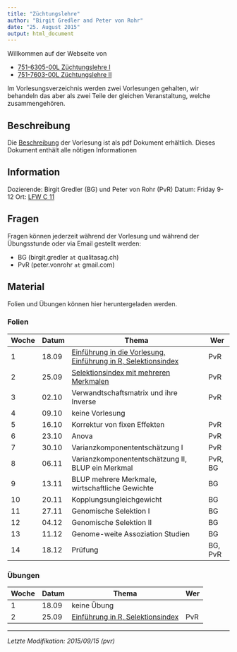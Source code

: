 ```yaml
---
title: "Züchtungslehre"
author: "Birgit Gredler and Peter von Rohr"
date: "25. August 2015"
output: html_document
---
```


Willkommen auf der Webseite von 

- [751-6305-00L Züchtungslehre I](http://www.vvz.ethz.ch/Vorlesungsverzeichnis/lerneinheitPre.do?lerneinheitId=100995&semkez=2015W&lang=en)
- [751-7603-00L  Züchtungslehre II](http://www.vvz.ethz.ch/Vorlesungsverzeichnis/lerneinheitPre.do?lerneinheitId=100794&semkez=2015W&lang=en)

Im Vorlesungsverzeichnis werden zwei Vorlesungen gehalten, wir behandeln das aber als zwei Teile der gleichen Veranstaltung, welche zusammengehören.


## Beschreibung
Die [Beschreibung](http://charlotte-ngs.github.io/LivestockBreedingAndGenomics/syllabus/LbgSyllabus.pdf) der Vorlesung ist als pdf Dokument erhältlich. Dieses Dokument enthält alle nötigen Informationen


## Information
Dozierende: Birgit Gredler (BG) und Peter von Rohr (PvR)
Datum: Friday 9-12
Ort: [LFW C 11](http://www.mapsearch.ethz.ch/map/map.do?gebaeudeMap=LFW&lang=en)


## Fragen
Fragen können jederzeit während der Vorlesung und während der Übungsstunde oder via Email gestellt werden: 

- BG (birgit.gredler `at` qualitasag.ch)
- PvR (peter.vonrohr `at` gmail.com)


## Material
Folien und Übungen können hier heruntergeladen werden. 

### Folien

Woche | Datum  |  Thema                                                          |  Wer
------|--------|-----------------------------------------------------------------|----------
1     | 18.09  | [Einführung in die Vorlesung, Einführung in R, Selektionsindex](http://charlotte-ngs.github.io/LivestockBreedingAndGenomics/w1/KursEinfuehrung.pdf)   |  PvR
2     | 25.09  | [Selektionsindex mit mehreren Merkmalen](http://charlotte-ngs.github.io/LivestockBreedingAndGenomics/w2/zl_w2_v2_SelektionsIndexMehrMerkmal.pdf)                          |  PvR
3     | 02.10  | Verwandtschaftsmatrix und ihre Inverse                          |  PvR
4     | 09.10  | keine Vorlesung                                                 |
5     | 16.10  | Korrektur von fixen Effekten                                    |  PvR
6     | 23.10  | Anova                                                           |  PvR
7     | 30.10  | Varianzkomponententschätzung I                                  |  PvR
8     | 06.11  | Varianzkomponententschätzung II, BLUP ein Merkmal               |  PvR, BG
9     | 13.11  | BLUP mehrere Merkmale, wirtschaftliche Gewichte                 |  BG
10    | 20.11  | Kopplungsungleichgewicht                                        |  BG
11    | 27.11  | Genomische Selektion I                                          |  BG
12    | 04.12  | Genomische Selektion II                                         |  BG
13    | 11.12  | Genome-weite Assoziation Studien                                |  BG
14    | 18.12  | Prüfung                                                         |  BG, PvR


### Übungen
Woche | Datum  |  Thema                                       |  Wer
------|--------|----------------------------------------------|----------
1     | 18.09  | keine Übung                                  |  
2     | 25.09  | [Einführung in R, Selektionsindex](http://charlotte-ngs.github.io/LivestockBreedingAndGenomics/w2/zl_w2_u1.pdf)             |  PvR


------

_Letzte Modifikation: 2015/09/15 (pvr)_


